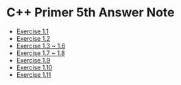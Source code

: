 C++ Primer 5th Answer Note
=======

- [Exercise 1.1](/Cpp-Primer/ex1.1)
- [Exercise 1.2](/Cpp-Primer/ex1.2)
- [Exercise 1.3 ~ 1.6](/Cpp-Primer/ex1.3_1.6)
- [Exercise 1.7 ~ 1.8](/Cpp-Primer/ex1.7_1.8)
- [Exercise 1.9](/Cpp-Primer/blob/master/ex1_9.cpp)
- [Exercise 1.10](/Cpp-Primer/blob/master/ex1_10.cpp)
- [Exercise 1.11](/Cpp-Primer/blob/master/ex1_11.cpp)
